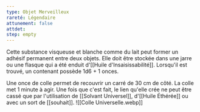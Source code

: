 ```yaml
---
type: Objet Merveilleux
rareté: Légendaire
attunement: false
attdet:
step: empty
---
```

Cette substance visqueuse et blanche comme du lait peut former un adhésif permanent entre deux objets. Elle doit être stockée dans une jarre ou une flasque qui a été enduit d'[[Huile d'Insaisissabilité]]. Lorsqu'il est trouvé, un contenant possède 1d6 + 1 onces.

Une once de colle permet de recouvrir un carré de 30 cm de côté. La colle met 1 minute à agir. Une fois que c'est fait, le lien qu'elle crée ne peut être cassé que par l'utilisation de [[Solvant Universel]], d'[[Huile Éthérée]] ou avec un sort de [[souhait]].
![[Colle Universelle.webp]]